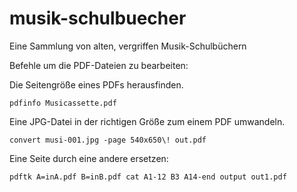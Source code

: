 # musik-schulbuecher

Eine Sammlung von alten, vergriffen Musik-Schulbüchern

Befehle um die PDF-Dateien zu bearbeiten:

Die Seitengröße eines PDFs herausfinden.

```
pdfinfo Musicassette.pdf
```

Eine JPG-Datei in der richtigen Größe zum einem PDF umwandeln.

```
convert musi-001.jpg -page 540x650\! out.pdf
```

Eine Seite durch eine andere ersetzen:

```
pdftk A=inA.pdf B=inB.pdf cat A1-12 B3 A14-end output out1.pdf
```
